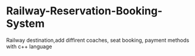 # Railway-Reservation-Booking-System
Railway destination,add diffirent coaches, seat booking, payment methods with c++ language
